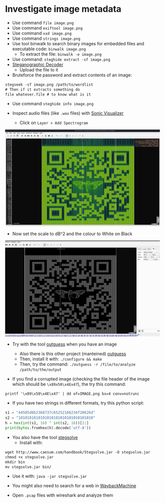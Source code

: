 # Investigate image metadata
- Use command `file image.png`
- Use command `exiftool image.png`
- Use command `xxd image.png`
- Use command `strings image.png`
- Use tool binwalk to search binary images for embedded files and executable code: `binwalk image.png`
	- To extract the file: `binwalk -e image.png`
- Use command: `steghide extract -sf image.png`
- [Steganographic Decoder](https://futureboy.us/stegano/decinput.html)
	- Upload the file to it
- Bruteforce the password and extract contents of an image:

```shell
stegseek -sf image.png /path/to/wordlist
# Then if it extracts something do
file whatever.file # to know what is it
```

- Use command `steghide info image.png`

- Inspect audio files (like `.wav` files) with [Sonic Visualizer](https://www.sonicvisualiser.org/)
	- Click on `Layer > Add Spectrogram`

![](img/Pasted%20image%2020240306215008.png)

- Now set the scale to dB^2 and the colour to White on Black

![](img/Pasted%20image%2020240306215637.png)

- Try with the tool [outguess](https://github.com/crorvick/outguess) when you have an image
	- Also there is this other project  (manteined) [outguess](https://github.com/resurrecting-open-source-projects/outguess)
	- Then, install it with: `./configure && make`
	- Then, try the command: `./outguess -r /file/to/analyze /path/to/the/output`

- If you find a corrupted image (checking the file header of the image which should be `\x89x50\x4Ex47`), the try this command:

```shell
printf '\x89\x50\x4E\x47' | dd of=IMAGE.png bs=4 conv=notrunc
```

- If you have two strings in different formats, try this python script:

```python
s1 = "44585d6b2368737c65252166234f20626d"
s2 = "1010101010101010101010101010101010"
h = hex(int(s1, 16) ^ int(s2, 16))[2:]
print(bytes.fromhex(h).decode('utf-8'))
```

- You also have the tool [stegsolve](https://wiki.bi0s.in/steganography/stegsolve/)
	- Install with:

```shell
wget http://www.caesum.com/handbook/Stegsolve.jar -O stegsolve.jar
chmod +x stegsolve.jar
mkdir bin
mv stegsolve.jar bin/
```

- Use it with: `java -jar stegsolve.jar`
- You might also need to search for a web in [WaybackMachine](https://archive.org/web/)

- Open `.pcap` files with wireshark and analyze them